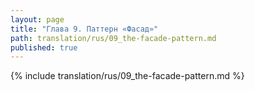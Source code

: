 ```yaml
---
layout: page
title: "Глава 9. Паттерн «Фасад»"
path: translation/rus/09_the-facade-pattern.md
published: true
---
```


{% include translation/rus/09_the-facade-pattern.md %}

